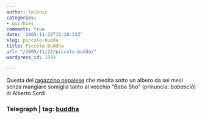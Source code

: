 ```yaml
---
author: leibniz
categories:
- quirkies
comments: true
date: '2005-11-22T15:18:33Z'
slug: piccolo-budda
title: Piccolo Buddha
url: "/2005/11/22/piccolo-budda/"
wordpress_id: 1893

---
```

Questa del [ragazzino nepalese](http://www.telegraph.co.uk/news/main.jhtml?xml=/news/2005/11/21/wbuddha21.xml&sSheet=/portal/2005/11/21/ixportal.html) che medita sotto un albero da sei mesi senza mangiare somiglia tanto al vecchio "Baba Sho" (prinuncia: _babasciò_) di Alberto Sordi.

### Telegraph | tag: [buddha](http://www.technorati.com/tags/buddha)
